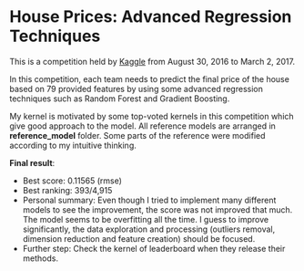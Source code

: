 # House Prices: Advanced Regression Techniques

This is a competition held by [Kaggle](https://www.kaggle.com/c/house-prices-advanced-regression-techniques) from August 30, 2016 to March 2, 2017.

In this competition, each team needs to predict the final price of the house based on 79 provided features by using some advanced regression techniques such as Random Forest and Gradient Boosting. 

My kernel is motivated by some top-voted kernels in this competition which give good approach to the model. All reference models are arranged in **reference_model** folder. Some parts of the reference were modified according to my intuitive thinking.

**Final result**:
- Best score: 0.11565 (rmse)
- Best ranking: 393/4,915
- Personal summary: Even though I tried to implement many different models to see the improvement, the score was not improved that much. The model seems to be overfitting all the time. I guess to improve significantly, the data exploration and processing (outliers removal, dimension reduction and feature creation) should be focused.
- Further step: Check the kernel of leaderboard when they release their methods.
